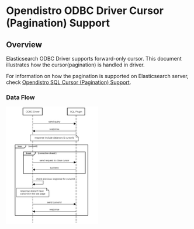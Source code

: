 # Opendistro ODBC Driver Cursor (Pagination) Support

## Overview
Elasticsearch ODBC Driver supports forward-only cursor. This document illustrates how the cursor(pagination) is handled in driver. 

For information on how the pagination is supported on Elasticsearch server, check [Opendistro SQL Cursor (Pagination) Support](https://github.com/opendistro-for-elasticsearch/sql/blob/master/docs/dev/Pagination.md).

### Data Flow
<img src="img/pagination_data_flow.PNG" width="50%" heigth="50%">

